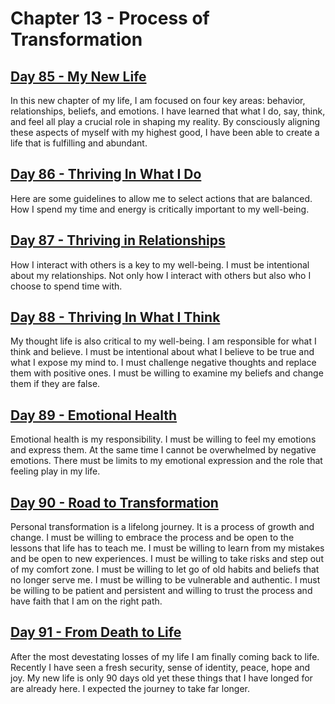 # Chapter 13 - Process of Transformation

## [Day 85 - My New Life](/after/85.md)          

In this new chapter of my life, I am focused on four key areas: behavior, relationships, beliefs, and emotions. I have
learned that what I do, say, think, and feel all play a crucial role in shaping my reality. By consciously aligning
these aspects of myself with my highest good, I have been able to create a life that is fulfilling and abundant.


## [Day 86 - Thriving In What I Do](/after/86.md)

Here are some guidelines to allow me to select actions that are balanced.  How I spend my time and energy is critically
important to my well-being.


## [Day 87 - Thriving in Relationships](/after/87.md)           

How I interact with others is a key to my well-being.  I must be intentional about my relationships. Not only how I
interact with others but also who I choose to spend time with.


## [Day 88 - Thriving In What I Think](/after/88.md)    

My thought life is also critical to my well-being.  I am responsible for what I think and believe. I must be intentional
about what I believe to be true and what I expose my mind to.  I must challenge negative thoughts and replace them with
positive ones.  I must be willing to examine my beliefs and change them if they are false.


## [Day 89 - Emotional Health](/after/89.md)             

Emotional health is my responsibility.  I must be willing to feel my emotions and express them.  At the same time I
cannot be overwhelmed by negative emotions.  There must be limits to my emotional expression and the role that feeling
play in my life.  


## [Day 90 - Road to Transformation](/after/90.md)

Personal transformation is a lifelong journey.  It is a process of growth and change.  I must be willing to embrace the process
and be open to the lessons that life has to teach me.  I must be willing to learn from my mistakes and be open to new
experiences.  I must be willing to take risks and step out of my comfort zone.  I must be willing to let go of old habits
and beliefs that no longer serve me.  I must be willing to be vulnerable and authentic.  I must be willing to be patient
and persistent and willing to trust the process and have faith that I am on the right path.  


## [Day 91 - From Death to Life](/after/91.md)

After the most devestating losses of my life I am finally coming back to life.  Recently I have seen a fresh security, sense of
identity, peace, hope and joy.  My new life is only 90 days old yet these things that I have longed for are already here.  I
expected the journey to take far longer.

